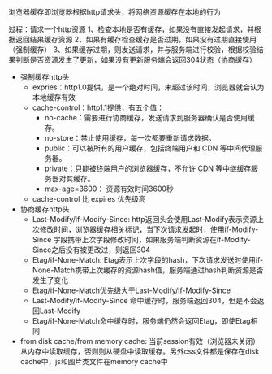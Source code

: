 浏览器缓存即浏览器根据http请求头，将网络资源缓存在本地的行为

过程：请求一个http资源
1、检查本地是否有缓存，如果没有直接发起请求，并根据返回结果缓存资源
2、如果有缓存检查缓存是否过期，如果没有过期直接使用（强制缓存）
3、如果缓存过期，则发送请求，并与服务端进行校验，根据校验结果判断是否资源发生了更新，如果没有更新服务端会返回304状态（协商缓存）

- 强制缓存http头
    - expries：http1.0提供，是一个绝对时间，未超过该时间，浏览器就会认为本地缓存有效
    - cache-control：http1.1提供，有五个值：
        - no-cache：需要进行协商缓存，发送请求到服务器确认是否使用缓存。
        - no-store：禁止使用缓存，每一次都要重新请求数据。
        - public：可以被所有的用户缓存，包括终端用户和 CDN 等中间代理服务器。
        - private：只能被终端用户的浏览器缓存，不允许 CDN 等中继缓存服务器对其缓存。
        - max-age=3600： 资源有效时间3600秒
    - cache-control 比 expires 优先级高
- 协商缓存http头
    - Last-Modify/if-Modify-Since: http返回头会使用Last-Modify表示资源上次修改时间，浏览器缓存相关标记，当下次请求发起时，使用if-Modify-Since 字段携带上次字段修改时间，如果服务端判断资源在if-Modify-Since之后没有被更改过，则返回304
    - Etag/if-None-Match: Etag表示上次字段的hash，下次请求发送时使用if-None-Match携带上次缓存的资源hash值，服务端通过hash判断资源是否发生了变化
    - Etag/if-None-Match优先级大于Last-Modify/if-Modify-Since
    - Last-Modify/if-Modify-Since 命中缓存时，服务端返回304，但是不会返回Last-Modify
    - Etag/if-None-Match命中缓存时，服务端仍然会返回Etag，即使Etag相同
- from disk cache/from memory cache: 当前session有效（浏览器未关闭）从内存中读取缓存，否则则从硬盘中读取缓存。另外css文件都是保存在disk cache中，js和图片类文件在memory cache中